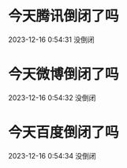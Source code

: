 # 今天腾讯倒闭了吗

2023-12-16 0:54:31 没倒闭

# 今天微博倒闭了吗

2023-12-16 0:54:32 没倒闭

# 今天百度倒闭了吗

2023-12-16 0:54:34 没倒闭

